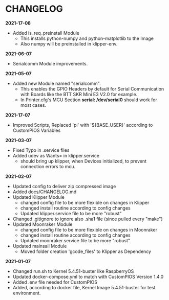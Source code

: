 # CHANGELOG

**2021-17-08**

- Added is_req_preinstall Module
    - This installs python-numpy and python-matplotlib to the Image
    - Also numpy will be preinstalled in klipper-env.

**2021-06-07**
- Serialcomm Module improvements.

**2021-05-07**

- Added new Module named "serialcomm".
    - This enables the GPIO Headers by default for Serial Communication with Boards like
    the BTT SKR Mini E3 V2.0 for example.
    - In Printer.cfg's MCU Section **serial: /dev/serial0** should work for most cases.


**2021-17-07**

-   Improved Scripts, Replaced 'pi' with '${BASE_USER}' according to CustomPIOS Variables   

**2021-03-07**

-   Fixed Typo in .service files
-   Added udev as Wants= in klipper.service
    -   should bring up klipper, when Devices initialized, to prevent connection errors to mcu.

**2021-02-07**

-   Updated config to deliver zip compressed image
-   Added docs/CHANGELOG.md
-   Updated Klipper Module
    -   changed config file to be more flexible on changes in Klipper
    -   changed install routine according to config changes
    -   Updated klipper.service file to be more "robust"
-   Changed .gitignore to ignore also .sha1 file (since pulled every "make")
-   Updated Moonraker Module
    -   changed config file to be more flexible on changes in Moonraker
    -   changed install routine according to config changes
    -   Updated moonraker.service file to be more "robust"
-   Updated mainsail Module
    -   Moved folder creation 'gcode_files' to Klipper as Dependency

**2021-01-07**

-   Changed run.sh to Kernel 5.4.51-buster like RaspberryOS
-   Updated docker-compose.yml to match with CustomPIOS Version 1.4.0
-   Added .env file needed for CustomPIOS
-   Added, according to docker file, Kernel Image 5.4.51-buster for test environment.
